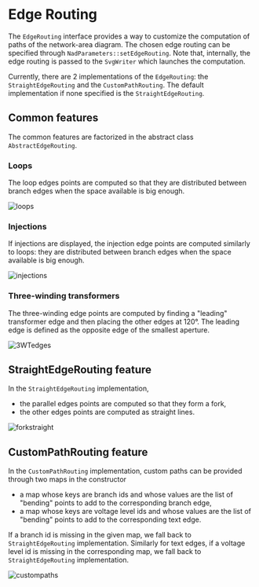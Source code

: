 # Edge Routing

The `EdgeRouting` interface provides a way to customize the computation of paths of the network-area diagram.
The chosen edge routing can be specified through `NadParameters::setEdgeRouting`.
Note that, internally, the edge routing is passed to the `SvgWriter` which launches the computation.

Currently, there are 2 implementations of the `EdgeRouting`: the `StraightEdgeRouting` and the `CustomPathRouting`.
The default implementation if none specified is the `StraightEdgeRouting`.

## Common features
The common features are factorized in the abstract class `AbstractEdgeRouting`.

### Loops
The loop edges points are computed so that they are distributed between branch edges when the space available is big enough.

![loops](/_static/img/nad/loops-distribution.png)

### Injections
If injections are displayed, the injection edge points are computed similarly to loops: they are distributed between branch edges when the space available is big enough.

![injections](/_static/img/nad/injections-distribution.png)

### Three-winding transformers
The three-winding edge points are computed by finding a "leading" transformer edge and then placing the other edges at 120°.
The leading edge is defined as the opposite edge of the smallest aperture.

![3WTedges](/_static/img/nad/3wt-edges.png)

## StraightEdgeRouting feature
In the `StraightEdgeRouting` implementation,
- the parallel edges points are computed so that they form a fork,
- the other edges points are computed as straight lines.

![forkstraight](/_static/img/nad/fork-straight.png)

## CustomPathRouting feature
In the `CustomPathRouting` implementation, custom paths can be provided through two maps in the constructor
- a map whose keys are branch ids and whose values are the list of "bending" points to add to the corresponding branch edge,
- a map whose keys are voltage level ids and whose values are the list of "bending" points to add to the corresponding text edge.

If a branch id is missing in the given map, we fall back to `StraightEdgeRouting` implementation.
Similarly for text edges, if a voltage level id is missing in the corresponding map, we fall back to `StraightEdgeRouting` implementation.

![custompaths](/_static/img/nad/custom-paths.png)
